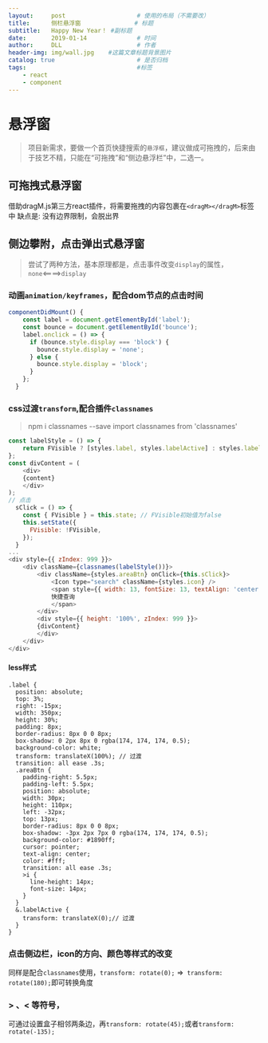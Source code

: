 ```yaml
---
layout:     post   				    # 使用的布局（不需要改）
title:      侧栏悬浮窗 				# 标题 
subtitle:   Happy New Year！ #副标题
date:       2019-01-14				# 时间
author:     DLL						# 作者
header-img: img/wall.jpg 	#这篇文章标题背景图片
catalog: true 						# 是否归档
tags:								#标签
    - react
    - component
---
```


# 悬浮窗

> 项目新需求，要做一个首页快捷搜索的`悬浮框`，建议做成可拖拽的，后来由于技艺不精，只能在“可拖拽”和“侧边悬浮栏”中，二选一。

## 可拖拽式悬浮窗
 借助dragM.js第三方react插件，将需要拖拽的内容包裹在`<dragM></dragM>`标签中
 缺点是: 没有边界限制，会脱出界

## 侧边攀附，点击弹出式悬浮窗
> 尝试了两种方法，基本原理都是，点击事件改变`display`的属性，`none`<====>`display`

### 动画`animation/keyframes`，配合dom节点的点击时间
```js
componentDidMount() {
    const label = document.getElementById('label');
    const bounce = document.getElementById('bounce');
    label.onclick = () => {
      if (bounce.style.display === 'block') {
        bounce.style.display = 'none';
      } else {
        bounce.style.display = 'block';
      }
    };
  }
```

### css过渡`transform`,配合插件`classnames`
> npm i classnames --save 
> import classnames from 'classnames'
```js
const labelStyle = () => {
    return FVisible ? [styles.label, styles.labelActive] : styles.label;
};
const divContent = (
    <div>
    {content}
    </div>
);
// 点击
  sClick = () => {
    const { FVisible } = this.state; // FVisible初始值为false
    this.setState({
      FVisible: !FVisible,
    });
  }
...
<div style={{ zIndex: 999 }}>
    <div className={classnames(labelStyle())}>
        <div className={styles.areaBtn} onClick={this.sClick}>
            <Icon type="search" className={styles.icon} />
            <span style={{ width: 13, fontSize: 13, textAlign: 'center' }}>
            快捷查询
            </span>
        </div>
        <div style={{ height: '100%', zIndex: 999 }}>
        {divContent}
        </div>
    </div>
</div>
```
#### less样式
```less
.label {
  position: absolute;
  top: 3%;
  right: -15px;
  width: 350px;
  height: 30%;
  padding: 8px;
  border-radius: 8px 0 0 8px;
  box-shadow: 0 2px 8px 0 rgba(174, 174, 174, 0.5);
  background-color: white;
  transform: translateX(100%); // 过渡
  transition: all ease .3s;
  .areaBtn {
    padding-right: 5.5px;
    padding-left: 5.5px;
    position: absolute;
    width: 30px;
    height: 110px;
    left: -32px;
    top: 13px;
    border-radius: 8px 0 0 8px;
    box-shadow: -3px 2px 7px 0 rgba(174, 174, 174, 0.5);
    background-color: #1890ff;
    cursor: pointer;
    text-align: center;
    color: #fff;
    transition: all ease .3s;
    >i {
      line-height: 14px;
      font-size: 14px;
    }
  }
  &.labelActive {
    transform: translateX(0);// 过渡
  }
}
```

### 点击侧边栏，icon的方向、颜色等样式的改变
同样是配合`classnames`使用，` transform: rotate(0); ` =>` transform: rotate(180);`即可转换角度

### > 、< 等符号，
可通过设置盒子相邻两条边，再`transform: rotate(45);`或者`transform: rotate(-135);`